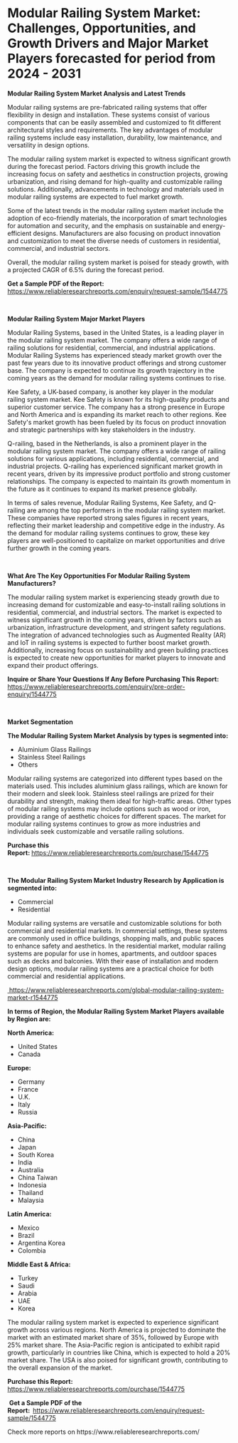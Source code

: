 <p><h1>Modular Railing System Market: Challenges, Opportunities, and Growth Drivers and Major Market Players forecasted for period from 2024 - 2031</h1></p><p><strong>Modular Railing System Market Analysis and Latest Trends</strong></p>
<p><p>Modular railing systems are pre-fabricated railing systems that offer flexibility in design and installation. These systems consist of various components that can be easily assembled and customized to fit different architectural styles and requirements. The key advantages of modular railing systems include easy installation, durability, low maintenance, and versatility in design options.</p><p>The modular railing system market is expected to witness significant growth during the forecast period. Factors driving this growth include the increasing focus on safety and aesthetics in construction projects, growing urbanization, and rising demand for high-quality and customizable railing solutions. Additionally, advancements in technology and materials used in modular railing systems are expected to fuel market growth.</p><p>Some of the latest trends in the modular railing system market include the adoption of eco-friendly materials, the incorporation of smart technologies for automation and security, and the emphasis on sustainable and energy-efficient designs. Manufacturers are also focusing on product innovation and customization to meet the diverse needs of customers in residential, commercial, and industrial sectors.</p><p>Overall, the modular railing system market is poised for steady growth, with a projected CAGR of 6.5% during the forecast period.</p></p>
<p><strong>Get a Sample PDF of the Report:&nbsp;</strong> <a href="https://www.reliableresearchreports.com/enquiry/request-sample/1544775">https://www.reliableresearchreports.com/enquiry/request-sample/1544775</a></p>
<p>&nbsp;</p>
<p><strong>Modular Railing System Major Market Players</strong></p>
<p><p>Modular Railing Systems, based in the United States, is a leading player in the modular railing system market. The company offers a wide range of railing solutions for residential, commercial, and industrial applications. Modular Railing Systems has experienced steady market growth over the past few years due to its innovative product offerings and strong customer base. The company is expected to continue its growth trajectory in the coming years as the demand for modular railing systems continues to rise.</p><p>Kee Safety, a UK-based company, is another key player in the modular railing system market. Kee Safety is known for its high-quality products and superior customer service. The company has a strong presence in Europe and North America and is expanding its market reach to other regions. Kee Safety's market growth has been fueled by its focus on product innovation and strategic partnerships with key stakeholders in the industry.</p><p>Q-railing, based in the Netherlands, is also a prominent player in the modular railing system market. The company offers a wide range of railing solutions for various applications, including residential, commercial, and industrial projects. Q-railing has experienced significant market growth in recent years, driven by its impressive product portfolio and strong customer relationships. The company is expected to maintain its growth momentum in the future as it continues to expand its market presence globally.</p><p>In terms of sales revenue, Modular Railing Systems, Kee Safety, and Q-railing are among the top performers in the modular railing system market. These companies have reported strong sales figures in recent years, reflecting their market leadership and competitive edge in the industry. As the demand for modular railing systems continues to grow, these key players are well-positioned to capitalize on market opportunities and drive further growth in the coming years.</p></p>
<p>&nbsp;</p>
<p><strong>What Are The Key Opportunities For Modular Railing System Manufacturers?</strong></p>
<p><p>The modular railing system market is experiencing steady growth due to increasing demand for customizable and easy-to-install railing solutions in residential, commercial, and industrial sectors. The market is expected to witness significant growth in the coming years, driven by factors such as urbanization, infrastructure development, and stringent safety regulations. The integration of advanced technologies such as Augmented Reality (AR) and IoT in railing systems is expected to further boost market growth. Additionally, increasing focus on sustainability and green building practices is expected to create new opportunities for market players to innovate and expand their product offerings.</p></p>
<p><strong>Inquire or Share Your Questions If Any Before Purchasing This Report:</strong> <a href="https://www.reliableresearchreports.com/enquiry/pre-order-enquiry/1544775">https://www.reliableresearchreports.com/enquiry/pre-order-enquiry/1544775</a></p>
<p>&nbsp;</p>
<p><strong>Market Segmentation</strong></p>
<p><strong>The Modular Railing System Market Analysis by types is segmented into:</strong></p>
<p><ul><li>Aluminium Glass Railings</li><li>Stainless Steel Railings</li><li>Others</li></ul></p>
<p><p>Modular railing systems are categorized into different types based on the materials used. This includes aluminium glass railings, which are known for their modern and sleek look. Stainless steel railings are prized for their durability and strength, making them ideal for high-traffic areas. Other types of modular railing systems may include options such as wood or iron, providing a range of aesthetic choices for different spaces. The market for modular railing systems continues to grow as more industries and individuals seek customizable and versatile railing solutions.</p></p>
<p><strong>Purchase this Report:&nbsp;</strong><a href="https://www.reliableresearchreports.com/purchase/1544775">https://www.reliableresearchreports.com/purchase/1544775</a></p>
<p>&nbsp;</p>
<p><strong>The Modular Railing System Market Industry Research by Application is segmented into:</strong></p>
<p><ul><li>Commercial</li><li>Residential</li></ul></p>
<p><p>Modular railing systems are versatile and customizable solutions for both commercial and residential markets. In commercial settings, these systems are commonly used in office buildings, shopping malls, and public spaces to enhance safety and aesthetics. In the residential market, modular railing systems are popular for use in homes, apartments, and outdoor spaces such as decks and balconies. With their ease of installation and modern design options, modular railing systems are a practical choice for both commercial and residential applications.</p></p>
<p><a href="https://www.reliableresearchreports.com/global-modular-railing-system-market-r1544775">&nbsp;https://www.reliableresearchreports.com/global-modular-railing-system-market-r1544775</a></p>
<p><strong>In terms of Region, the Modular Railing System Market Players available by Region are:</strong></p>
<p>
    <p> <strong> North America: </strong>
        <ul>
            <li>United States</li>
            <li>Canada</li>
        </ul>
        </p> 
    <p> <strong> Europe: </strong>
        <ul>
            <li>Germany</li>
            <li>France</li>
            <li>U.K.</li>
            <li>Italy</li>
            <li>Russia</li>
        </ul>
        </p> 
    <p> <strong> Asia-Pacific: </strong>
        <ul>
            <li>China</li>
            <li>Japan</li>
            <li>South Korea</li>
            <li>India</li>
            <li>Australia</li>
            <li>China Taiwan</li>
            <li>Indonesia</li>
            <li>Thailand</li>
            <li>Malaysia</li>
        </ul>
        </p> 
    <p> <strong> Latin America: </strong>
        <ul>
            <li>Mexico</li>
            <li>Brazil</li>
            <li>Argentina Korea</li>
            <li>Colombia</li>
        </ul>
        </p> 
    <p> <strong> Middle East & Africa: </strong>
        <ul>
            <li>Turkey</li>
            <li>Saudi</li>
            <li>Arabia</li>
            <li>UAE</li>
            <li>Korea</li>
        </ul>
    </p>
    </p>
<p><p>The modular railing system market is expected to experience significant growth across various regions. North America is projected to dominate the market with an estimated market share of 35%, followed by Europe with 25% market share. The Asia-Pacific region is anticipated to exhibit rapid growth, particularly in countries like China, which is expected to hold a 20% market share. The USA is also poised for significant growth, contributing to the overall expansion of the market.</p></p>
<p><strong>Purchase this Report: </strong><a href="https://www.reliableresearchreports.com/purchase/1544775">https://www.reliableresearchreports.com/purchase/1544775</a></p>
<p>&nbsp;<strong>Get a Sample PDF of the Report:&nbsp;&nbsp;</strong><a href="https://www.reliableresearchreports.com/enquiry/request-sample/1544775">https://www.reliableresearchreports.com/enquiry/request-sample/1544775</a></p>
<p><strong></strong></p>
<p>Check more reports on https://www.reliableresearchreports.com/</p>